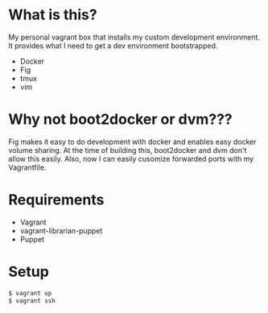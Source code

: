 What is this?
=============

My personal vagrant box that installs my custom development environment.
It provides what I need to get a dev environment bootstrapped.

* Docker
* Fig
* tmux
* vim

Why not boot2docker or dvm???
=============================

Fig makes it easy to do development with docker and enables easy
docker volume sharing. At the time of building this, boot2docker and dvm
don't allow this easily. Also, now I can easily cusomize forwarded ports
with my Vagrantfile.

Requirements
============

* Vagrant
* vagrant-librarian-puppet
* Puppet

Setup
=====

```bash
$ vagrant up
$ vagrant ssh
```
